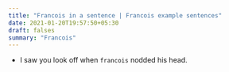 ```yaml
---
title: "Francois in a sentence | Francois example sentences"
date: 2021-01-20T19:57:50+05:30
draft: falses
summary: "Francois"
---
```

- I saw you look off when `francois` nodded his head.
                 
